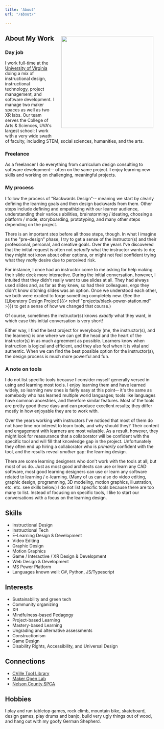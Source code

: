 ```yaml
---
title: 'About'
url: "/about/"

---
```


<img src="/images/about.jpg" align="right" width="300" style="padding: 20px"/>

## About My Work

### Day job

I work full-time at the [University of Virginia](https://learningdesign.as.virginia.edu/jason-bennett) doing a mix of instructional design, instructional technology, project management, and software development. I manage two maker spaces as well as two XR labs. Our team serves the College of Arts & Sciences, UVA's largest school; I work with a very wide swath of faculty, including STEM, social sciences, humanities, and the arts. 

### Freelance

As a freelancer I do everything from curriculum design consulting to software development-- often on the same project. I enjoy learning new skills and working on challenging, meaningful projects.

### My process

I follow the process of "Backwards Design"-- meaning we start by clearly defining the learning goals and then design backwards from them. Other steps include defining and empathizing with our learner audience, understanding their various abilities, brainstorming / ideating, choosing a platform / mode, storyboarding, prototyping, and many other steps depending on the project. 

There is an important step before all those steps, though. In what I imagine as the "pre-design" phase, I try to get a sense of the instructor(s) and their professional, personal, and creative goals. Over the years I've discovered that the initial request is often not *actually* what the instructor wants to do; they might not know about other options, or might not feel confident trying what they *really* desire due to perceived risk. 

For instance, I once had an instructor come to me asking for help making their slide deck more interactive. During the initial conversation, however, I intuited that they didn't really want to use slides at all. They had always used slides and, as far as they knew, so had their colleagues, ergo they didn't know ditching slides was an option. Once we understood each other, we both were excited to forge something completely new. (See the [Liberatory Design Project]({{< relref "projects/black-power-station.md" >}}) to get a sense of how we changed that course.) 

Of course, sometimes the instructor(s) knows *exactly* what they want, in which case this initial conversation is very short! 

Either way, I find the best project for everybody (me, the instructor(s), and the learners) is one where we can get the head and the heart of the instructor(s) in as much agreement as possible. Learners know when instruction is logical and efficient, and they also feel when it is vital and authentic. When we can find the best possible option for the instructor(s), the design process is much more powerful and fun.

### A note on tools

I do not list specific tools because I consider myself generally versed in using and learning most tools. I enjoy learning them and have learned widely, so learning new ones is fairly easy at this point-- it's the same as somebody who has learned multiple world languages; tools like languages have common ancestries, and therefore similar features. Most of the tools are pretty good these days and can produce excellent results; they differ mostly in how enjoyable they are to work with.

Over the years working with instructors I've noticed that most of them do not have time nor interest to learn tools, and why should they? Their content and engagement with learners are most valuable. As a result, however, they might look for reassurance that a collaborator will be confident with the specific tool and will fill that knowledge gap in the project. Unfortunately they often end up hiring a collaborator who is *primarily* confident with the tool, and the results reveal *another* gap: the learning design.

There are some learning designers who don't work with the tools at all, but most of us do. Just as most good architects can use or learn any CAD software, most good learning designers can use or learn any software related to learning / e-learning. (Many of us can also do video editing, graphic design, programming, 3D modeling, motion graphics, illustration, etc. etc. see skills below.) I do not list specific tools because there are too many to list. Instead of focusing on specific tools, I like to start our conversations with a focus on the learning design. 


## Skills

* Instructional Design 
* Instructional Tech
* E-Learning Design & Development
* Video Editing 
* Graphic Design
* Motion Graphics
* Game / Interactive / XR Design & Development
* Web Design & Development
* MS Power Platform
* Languages known well: C#, Python, JS/Typescript

## Interests

* Sustainability and green tech
* Community organizing
* XR
* Mindfulness-based Pedagogy
* Project-based Learning
* Mastery-based Learning
* Ungrading and alternative assessments
* Constructionism
* Game Design
* Disability Rights, Accessibility, and Universal Design

## Connections
* [CVille Tool Library](https://cvilletoollibrary.com/)
* [Maker Open Lab](https://mol.as.virginia.edu)
* [Nelson County SPCA](https://www.nelsonspca.org/)

## Hobbies

I play and run tabletop games, rock climb, mountain bike, skateboard, design games, play drums and banjo, build very ugly things out of wood, and hang out with my goofy German Shepherd. 

